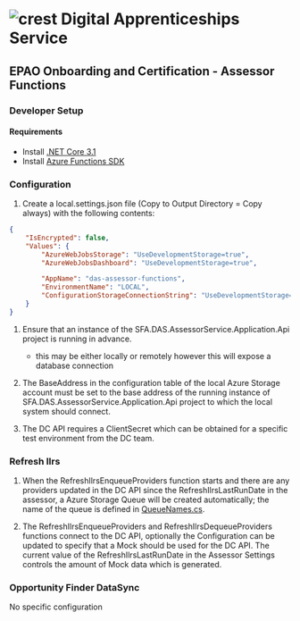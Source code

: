 # ![crest](https://assets.publishing.service.gov.uk/government/assets/crests/org_crest_27px-916806dcf065e7273830577de490d5c7c42f36ddec83e907efe62086785f24fb.png) Digital Apprenticeships Service

##  EPAO Onboarding and Certification - Assessor Functions

### Developer Setup

#### Requirements

- Install [.NET Core 3.1](https://www.microsoft.com/net/download)
- Install [Azure Functions SDK](https://docs.microsoft.com/en-us/azure/azure-functions/functions-run-local)

### Configuration

1) Create a local.settings.json file (Copy to Output Directory = Copy always) with the following contents:

```json
{
    "IsEncrypted": false,
    "Values": {
        "AzureWebJobsStorage": "UseDevelopmentStorage=true",
        "AzureWebJobsDashboard": "UseDevelopmentStorage=true",

        "AppName": "das-assessor-functions",
        "EnvironmentName": "LOCAL",
        "ConfigurationStorageConnectionString": "UseDevelopmentStorage=true",
    }
}
```

1) Ensure that an instance of the SFA.DAS.AssessorService.Application.Api project is running in advance.
	- this may be either locally or remotely however this will expose a database connection

2) The BaseAddress in the configuration table of the local Azure Storage account must be set to the base address of the running 
instance of SFA.DAS.AssessorService.Application.Api project to which the local system should connect.

3) The DC API requires a ClientSecret which can be obtained for a specific test environment from the DC team. 

### Refresh Ilrs

1) When the RefreshIlrsEnqueueProviders function starts and there are any providers updated in the DC API since the RefreshIlrsLastRunDate
in the assessor, a Azure Storage Queue will be created automatically; the name of the queue is defined in [QueueNames.cs](src\SFA.DAS.Assessor.Functions\Infrastructure\QueueNames.cs).

2) The RefreshIlrsEnqueueProviders and RefreshIlrsDequeueProviders functions connect to the DC API, optionally the Configuration can be updated to specify that a Mock should be used for the DC API. The current value of the RefreshIlrsLastRunDate in the Assessor Settings controls the amount of Mock data which is generated. 
      

### Opportunity Finder DataSync

No specific configuration

    



